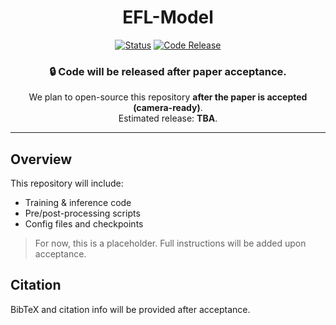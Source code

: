 <div align="center">

# EFL-Model

[![Status](https://img.shields.io/badge/Status-Under%20Review-lightgrey)](#)
[![Code Release](https://img.shields.io/badge/Code-After%20Acceptance-orange)](#)

### 🔒 Code will be released after paper acceptance.
We plan to open-source this repository **after the paper is accepted (camera-ready)**.  
Estimated release: **TBA**.

</div>

---

## Overview
This repository will include:
- Training & inference code
- Pre/post-processing scripts
- Config files and checkpoints

> For now, this is a placeholder. Full instructions will be added upon acceptance.

## Citation
BibTeX and citation info will be provided after acceptance.
